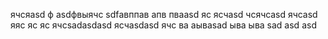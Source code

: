 ячсяasd
ф
asdфвыячс
sdfавппав
апв
пваasd
яс
ясчasd
чсячсasd
ячсasd
яяс
яс
яс
ячсsadasdasd
ясчasdasd
ячс
ва
аываsad
ыва
ыва
sad
asd
asd
